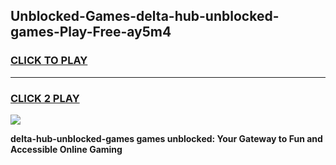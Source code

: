 
## Unblocked-Games-delta-hub-unblocked-games-Play-Free-ay5m4
<h3>
<a href="https://premium76.site?title=delta-hub-unblocked-games&ref=15A">CLICK TO PLAY</a></h3>
<hr>

<h3>
<a href="https://premium76.site?title=delta-hub-unblocked-games&ref=15A">CLICK 2 PLAY</a>
  
</h3>

<a href="https://premium76.site?title=delta-hub-unblocked-games&ref=15A"><img src="https://clearcache.store/games.png"></a>


**delta-hub-unblocked-games games unblocked: Your Gateway to Fun and Accessible Online Gaming**
